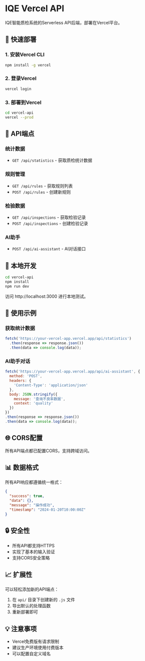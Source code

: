 # IQE Vercel API

IQE智能质检系统的Serverless API后端，部署在Vercel平台。

## 🚀 快速部署

### 1. 安装Vercel CLI
```bash
npm install -g vercel
```

### 2. 登录Vercel
```bash
vercel login
```

### 3. 部署到Vercel
```bash
cd vercel-api
vercel --prod
```

## 📡 API端点

### 统计数据
- `GET /api/statistics` - 获取质检统计数据

### 规则管理
- `GET /api/rules` - 获取规则列表
- `POST /api/rules` - 创建新规则

### 检验数据
- `GET /api/inspections` - 获取检验记录
- `POST /api/inspections` - 创建检验记录

### AI助手
- `POST /api/ai-assistant` - AI对话接口

## 🔧 本地开发

```bash
cd vercel-api
npm install
npm run dev
```

访问 http://localhost:3000 进行本地测试。

## 📝 使用示例

### 获取统计数据
```javascript
fetch('https://your-vercel-app.vercel.app/api/statistics')
  .then(response => response.json())
  .then(data => console.log(data));
```

### AI助手对话
```javascript
fetch('https://your-vercel-app.vercel.app/api/ai-assistant', {
  method: 'POST',
  headers: {
    'Content-Type': 'application/json'
  },
  body: JSON.stringify({
    message: '查询不良率数据',
    context: 'quality'
  })
})
.then(response => response.json())
.then(data => console.log(data));
```

## 🌐 CORS配置

所有API端点都已配置CORS，支持跨域访问。

## 📊 数据格式

所有API响应都遵循统一格式：
```json
{
  "success": true,
  "data": {},
  "message": "操作成功",
  "timestamp": "2024-01-20T10:00:00Z"
}
```

## 🔒 安全性

- 所有API都支持HTTPS
- 实现了基本的输入验证
- 支持CORS安全策略

## 📈 扩展性

可以轻松添加新的API端点：
1. 在 `api/` 目录下创建新的 `.js` 文件
2. 导出默认的处理函数
3. 重新部署即可

## 💡 注意事项

- Vercel免费版有请求限制
- 建议生产环境使用付费版本
- 可以配置自定义域名

